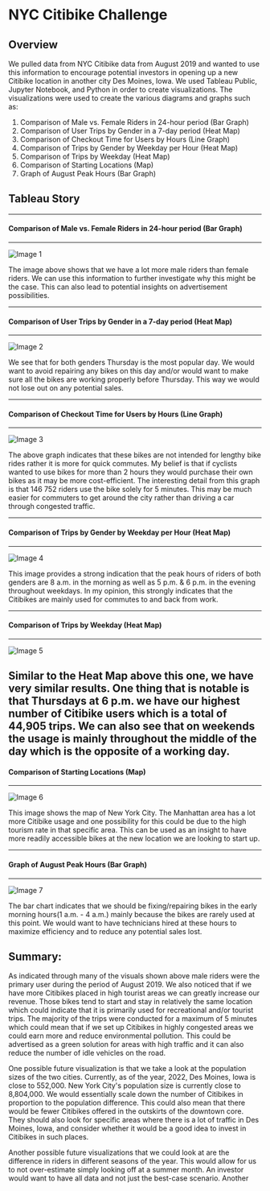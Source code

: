 # NYC Citibike Challenge 

## Overview 

We pulled data from NYC Citibike data from August 2019 and wanted to use this information to encourage potential investors in opening up a new Citibike location in another city Des Moines, Iowa. We used Tableau Public, Jupyter Notebook, and Python in order to create visualizations. The visualizations were used to create the various diagrams and graphs such as:

1. Comparison of Male vs. Female Riders in 24-hour period (Bar Graph)
2. Comparison of User Trips by Gender in a 7-day period (Heat Map) 
3. Comparison of Checkout Time for Users by Hours (Line Graph) 
4. Comparison of Trips by Gender by Weekday per Hour (Heat Map) 
5. Comparison of Trips by Weekday (Heat Map) 
6. Comparison of Starting Locations (Map) 
7. Graph of August Peak Hours (Bar Graph) 

## Tableau Story 
-----
#### Comparison of Male vs. Female Riders in 24-hour period (Bar Graph)
-----
![Image 1](https://i.ibb.co/jTjp9gC/1.png)

The image above shows that we have a lot more male riders than female riders. We can use this information to further investigate why this might be the case. This can also lead to potential insights on advertisement possibilities. 

-----
#### Comparison of User Trips by Gender in a 7-day period (Heat Map)
-----
![Image 2](https://i.ibb.co/Yb0q0C9/3.png) 

We see that for both genders Thursday is the most popular day. We would want to avoid repairing any bikes on this day and/or would want to make sure all the bikes are working properly before Thursday. This way we would not lose out on any potential sales. 

-----
#### Comparison of Checkout Time for Users by Hours (Line Graph)
-----
![Image 3](https://i.ibb.co/HG9DMPS/4.png)

The above graph indicates that these bikes are not intended for lengthy bike rides rather it is more for quick commutes. My belief is that if cyclists wanted to use bikes for more than 2 hours they would purchase their own bikes as it may be more cost-efficient. The interesting detail from this graph is that 146 752 riders use the bike solely for 5 minutes. This may be much easier for commuters to get around the city rather than driving a car through congested traffic. 

-----
#### Comparison of Trips by Gender by Weekday per Hour (Heat Map) 
-----
![Image 4](https://i.ibb.co/x7Cyqwv/5.png)

This image provides a strong indication that the peak hours of riders of both genders are 8 a.m. in the morning as well as 5 p.m. & 6 p.m. in the evening throughout weekdays. In my opinion, this strongly indicates that the Citibikes are mainly used for commutes to and back from work. 

-----
#### Comparison of Trips by Weekday (Heat Map)
-----
![Image 5](https://i.ibb.co/fYH4FTp/6.png)

Similar to the Heat Map above this one, we have very similar results. One thing that is notable is that Thursdays at 6 p.m. we have our highest number of Citibike users which is a total of 44,905 trips. We can also see that on weekends the usage is mainly throughout the middle of the day which is the opposite of a working day. 
-----
#### Comparison of Starting Locations (Map)
-----
![Image 6](https://i.ibb.co/Z8Tf2fg/7.png)

This image shows the map of New York City. The Manhattan area has a lot more Citibike usage and one possibility for this could be due to the high tourism rate in that specific area. This can be used as an insight to have more readily accessible bikes at the new location we are looking to start up. 

-----
#### Graph of August Peak Hours (Bar Graph)
-----
![Image 7](https://i.ibb.co/vmp8gYN/2.png)

The bar chart indicates that we should be fixing/repairing bikes in the early morning hours(1 a.m. - 4 a.m.) mainly because the bikes are rarely used at this point. We would want to have technicians hired at these hours to maximize efficiency and to reduce any potential sales lost. 

## Summary: 
As indicated through many of the visuals shown above male riders were the primary user during the period of August 2019. We also noticed that if we have more Citibikes placed in high tourist areas we can greatly increase our revenue. Those bikes tend to start and stay in relatively the same location which could indicate that it is primarily used for recreational and/or tourist trips. The majority of the trips were conducted for a maximum of 5 minutes which could mean that if we set up Citibikes in highly congested areas we could earn more and reduce environmental pollution. This could be advertised as a green solution for areas with high traffic and it can also reduce the number of idle vehicles on the road. 

One possible future visualization is that we take a look at the population sizes of the two cities.  Currently, as of the year, 2022, Des Moines, Iowa is close to 552,000. New York City's population size is currently close to 8,804,000. We would essentially scale down the number of Citibikes in proportion to the population difference. This could also mean that there would be fewer Citibikes offered in the outskirts of the downtown core. They should also look for specific areas where there is a lot of traffic in Des Moines, Iowa, and consider whether it would be a good idea to invest in Citibikes in such places. 

Another possible future visualizations that we could look at are the difference in riders in different seasons of the year. This would allow for us to not over-estimate simply looking off at a summer month. An investor would want to have all data and not just the best-case scenario. Another 

